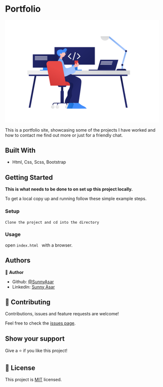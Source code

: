 # Portfolio


![screenshot](./media/clip-programming.png)

This is a portfolio site, showcasing some of the projects I have worked and how to contact me find out more or just for a friendly chat.


## Built With

- Html, Css, Scss, Bootstrap

## Getting Started

**This is what needs to be done to  on set up this project locally.**

To get a local copy up and running follow these simple example steps.

### Setup
`Clone the project and cd into the directory`

### Usage
open `index.html ` with a browser.


## Authors

👤 **Author**

- Github: [@SunnyAsar](https://github.com/SunnyAsar)
- Linkedin: [Sunny Asar](https://www.linkedin.com/in/sunny-asar-905648101/)

## 🤝 Contributing

Contributions, issues and feature requests are welcome!

Feel free to check the [issues page](issues/).

## Show your support

Give a ⭐️ if you like this project!

## 📝 License

This project is [MIT](lic.url) licensed.
